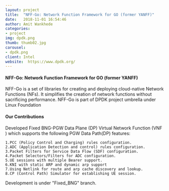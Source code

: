```yaml
---
layout: project
title:  "NFF-Go: Network Function Framework for GO (former YANFF)"
date:   2018-11-01 16:54:46
author: Amit Wankhede
categories:
- project
img: dpdk.png
thumb: thumb02.jpg
carousel:
- dpdk.png
client: Intel
website:  https://www.dpdk.org/
---
```


#### NFF-Go: Network Function Framework for GO (former YANFF)
NFF-Go is a set of libraries for creating and deploying cloud-native Network Functions (NFs).
It simplifies the creation of network functions without sacrificing performance.
NFF-Go is part of DPDK project umbrella under Linux Foundation

#### Our Contributions
Developed Fixed BNG-PGW Data Plane (DP) Virtual Network Function (VNF )
 which supports the following PGW Data Path(DP) features:

    1.PCC (Policy Control and Charging) rules configuration.
    2.ADC (Application Detection and control) rules configuration.
    3.Packet Filters for Service Data Flow (SDF) configuration.
    4.Packet Selectors/Filters for ADC configuration.
    5.UE sessions with multiple Bearer support.
    6.KNI with static ARP and dynamic arp support
    7.Using Netlink for route and arp cache discovery and lookup.
    8.CP (Control Path) Simulator for establishing UE session.

  Development is under "Fixed_BNG" branch.
